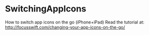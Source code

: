 # SwitchingAppIcons
How to switch app icons on the go (iPhone+iPad)
Read the tutorial at: http://focusswift.com/changing-your-app-icons-on-the-go/
